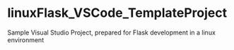 # linuxFlask_VSCode_TemplateProject
Sample Visual Studio Project, prepared for Flask development in a linux environment
